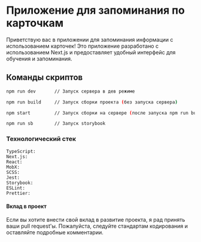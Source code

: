 # Приложение для запоминания по карточкам

Приветствую вас в приложении для запоминания информации с использованием карточек! Это приложение разработано с использованием Next.js и предоставляет удобный интерфейс для обучения и запоминания.

## Команды скриптов

```bash
npm run dev       // Запуск сервера в дев режиме 

npm run build     // Запуск сборки проекта (без запуска сервера) 

npm start         // Запуск сборки на сервере (после запуска npm run build )

npm run sb        // Запуск storybook 
```
### Технологический стек
```
TypeScript: 
Next.js: 
React: 
MobX: 
SCSS: 
Jest: 
Storybook: 
ESLint: 
Prettier: 
```
#### Вклад в проект
Если вы хотите внести свой вклад в развитие проекта, я рад принять ваши pull request'ы. Пожалуйста, следуйте стандартам кодирования и оставляйте подробные комментарии.